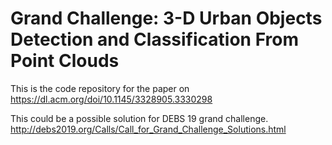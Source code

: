 # Grand Challenge: 3-D Urban Objects Detection and Classification From Point Clouds

This is the code repository for the paper on https://dl.acm.org/doi/10.1145/3328905.3330298

This could be a possible solution for DEBS 19 grand challenge. http://debs2019.org/Calls/Call_for_Grand_Challenge_Solutions.html

